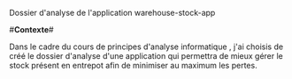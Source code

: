 Dossier d'analyse de l'application warehouse-stock-app

#**Contexte**#

Dans le cadre du cours de principes d'analyse informatique , j'ai choisis de créé le dossier d'analyse d'une application
qui permettra de mieux gérer le stock présent en entrepot afin de minimiser au maximum les pertes.